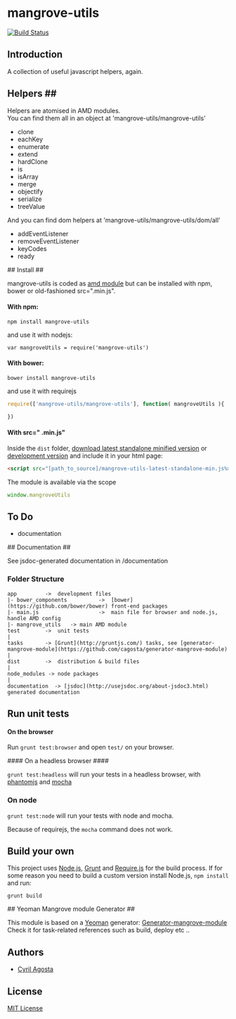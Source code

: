 # mangrove-utils  
[![Build Status](https://secure.travis-ci.org/cagosta/mangrove-utils.png?branch=master)](https://travis-ci.org/cagosta/mangrove-utils)


## Introduction ##

A collection of useful javascript helpers, again.

## Helpers ##

Helpers are atomised in AMD modules.  
You can find them all in an object at 'mangrove-utils/mangrove-utils'

*  clone
*  eachKey
*  enumerate
*  extend 
*  hardClone
*  is
*  isArray
*  merge
*  objectify
*  serialize
*  treeValue

And you can find dom helpers at 'mangrove-utils/mangrove-utils/dom/all'

*  addEventListener
*  removeEventListener 
*  keyCodes  
*  ready  




## Install ##

mangrove-utils is coded as [amd module](http://requirejs.org/docs/whyamd.html) but can be installed with npm, bower or old-fashioned src=".min.js".

#### With npm: ####

```
npm install mangrove-utils
```

and use it with nodejs: 
```
var mangroveUtils = require('mangrove-utils')
```

#### With bower: ####

``` 
bower install mangrove-utils
```

and use it with requirejs 

```javascript
require(['mangrove-utils/mangrove-utils'], function( mangroveUtils ){

})
```


#### With src=" .min.js" ####


Inside the `dist` folder, [download latest standalone minified version](https://raw.github.com/cagosta/mangrove-utils/master/dist/mangrove-utils-latest-standalone-min.js) or [development version](https://raw.github.com/cagosta/mangrove-utils/master/dist/mangrove-utils-latest-standalone.js) and include it in your html page:

```html
<script src="[path_to_source]/mangrove-utils-latest-standalone-min.js%>"></script>
```

The module is available via the scope 

```javascript
window.mangroveUtils
```


## To Do ## 

* documentation 


## Documentation ##

See jsdoc-generated documentation in /documentation  

### Folder Structure ###

    app         ->  development files
    |- bower_components          ->  [bower](https://github.com/bower/bower) front-end packages
    |- main.js                   ->  main file for browser and node.js, handle AMD config
    |- mangrove_utils   -> main AMD module
    test        ->  unit tests
    |
    tasks       -> [Grunt](http://gruntjs.com/) tasks, see [generator-mangrove-module](https://github.com/cagosta/generator-mangrove-module)
    |
    dist        ->  distribution & build files
    |
    node_modules -> node packages
    |
    documentation  -> [jsdoc](http://usejsdoc.org/about-jsdoc3.html) generated documentation 


## Run unit tests ##

#### On the browser ####

Run `grunt test:browser` and open `test/` on your browser.

#### On a headless browser ####

`grunt test:headless` will run your tests in a headless browser, with [phantomjs](http://phantomjs.org/) and [mocha](http://visionmedia.github.io/mocha/)

### On node ####

`grunt test:node` will run your tests with node and mocha.  

Because of requirejs, the `mocha` command does not work.


## Build your own ##

This project uses [Node.js](http://nodejs.org/), [Grunt](http://gruntjs.com/) and [Require.js](http://requirejs.org/docs/optimization.html) for the build process. If for some reason you need to build a custom version install Node.js, `npm install` and run:

    grunt build

## Yeoman Mangrove module Generator ##

This module is based on a [Yeoman](https://github.com/yeoman/yeoman/wiki/Getting-Started) generator: [Generator-mangrove-module](https://github.com/cagosta/generator-mangrove-module)  
Check it for task-related references such as build, deploy etc ..


## Authors ##
* [Cyril Agosta](https://github.com/cagosta)


## License ##

[MIT License](http://www.opensource.org/licenses/mit-license.php)


